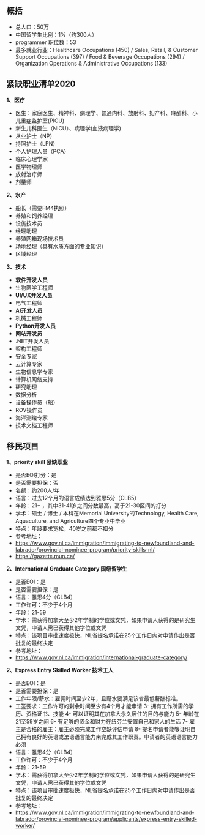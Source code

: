 ## 概括

- 总人口：50万
- 中国留学生比例：1%（约300人）
- programmer 职位数：53
- 最多就业行业：Healthcare Occupations (450) / Sales, Retail, & Customer Support Occupations (397) / Food & Beverage Occupations (294) / Organization Operations & Administrative Occupations (133)

## 紧缺职业清单2020

**1、医疗**

- 医生：家庭医生、精神科、病理学、普通内科、放射科、妇产科、麻醉科、小儿重症监护室(PICU)
- 新生儿科医生（NICU）、病理学(血液病理学)
- 从业护士（NP）
- 持照护士（LPN）
- 个人护理人员（PCA）
- 临床心理学家
- 医学物理师
- 放射治疗师
- 剂量师

**2、水产**

- 船长（需要FM4执照）
- 养殖和饲养经理
- 设施技术员
- 经理助理
- 养殖网箱现场技术员
- 场地经理（具有水质方面的专业知识）
- 区域经理

**3、技术**

- **软件开发人员**
- 生物医学工程师
- **UI/UX开发人员**
- 电气工程师
- **AI开发人员**
- 机械工程师
- **Python开发人员**
- **网站开发员**
- .NET开发人员
- 架构工程师
- 安全专家
- 云计算专家
- 生物信息学专家
- 计算机网络支持
- 研究助理
- 数据分析
- 设备操作员（船）
- ROV操作员
- 海洋测绘专家
- 技术文档工程师

## 移民项目

**1、priority skill 紧缺职业**

- 是否EOI打分：是
- 是否需要担保：否
- 名额：约200人/年
- 语言：过去12个月的语言成绩达到雅思5分（CLB5）
- 年龄：21+ ，其中31-41岁之间分数最高，高于21-30区间的打分
- 学术：硕士 / 博士 / 本科在Memorial University的Technology, Health Care, Aquaculture, and Agriculture四个专业中毕业
- 特点：年龄要求宽松，40岁之前都不扣分
- 参考地址：
- https://www.gov.nl.ca/immigration/immigrating-to-newfoundland-and-labrador/provincial-nominee-program/priority-skills-nl/
- https://gazette.mun.ca/

**2、International Graduate Category 国级留学生**

- 是否EOI：是
- 是否需要担保：是
- 语言：雅思4分（CLB4）
- 工作许可：不少于4个月
- 年龄：21-59
- 学术：需获得加拿大至少2年学制的学位或文凭，如果申请人获得的是研究生文凭，申请人需已获得其他学位或文凭
- 特点：该项目审批速度极快，NL省提名承诺在25个工作日内对申请作出是否批复的最终决定
- 参考地址：
- https://www.gov.nl.ca/immigration/international-graduate-category/

**2、Express Entry Skilled Worker 技术工人**

- 是否EOI：是
- 是否需要担保：是
- 工作年限/薪水：雇佣时间至少2年，且薪水要满足该省最低薪酬标准。
- 工签要求：工作许可的剩余时间至少有4个月才能申请
  3- 拥有工作所需的学历、资格证书、技能
  4- 可以证明其在加拿大永久居住的目的与能力
  5- 年龄在21至59岁之间
  6- 有足够的资金和财力在纽芬兰安置自己和家人的生活
  7- 雇主是合格的雇主：雇主必须完成工作空缺评估申请
  8- 提名申请者能够证明自己拥有良好的英语或法语语言能力来完成其工作职责。申请者的英语语言能力必须
- 语言：雅思4分（CLB4）
- 工作许可：不少于4个月
- 年龄：21-59
- 学术：需获得加拿大至少2年学制的学位或文凭，如果申请人获得的是研究生文凭，申请人需已获得其他学位或文凭
- 特点：该项目审批速度极快，NL省提名承诺在25个工作日内对申请作出是否批复的最终决定
- 参考地址：
- https://www.gov.nl.ca/immigration/immigrating-to-newfoundland-and-labrador/provincial-nominee-program/applicants/express-entry-skilled-worker/
